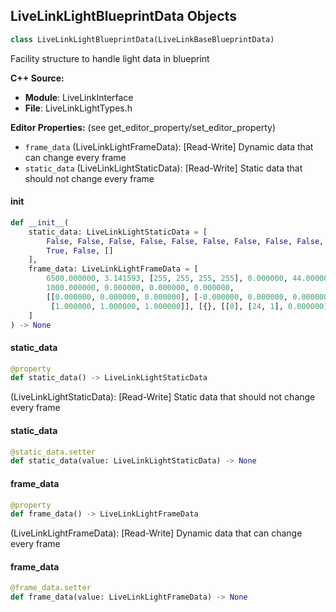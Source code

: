 ## LiveLinkLightBlueprintData Objects

```python
class LiveLinkLightBlueprintData(LiveLinkBaseBlueprintData)
```

Facility structure to handle light data in blueprint

**C++ Source:**

- **Module**: LiveLinkInterface
- **File**: LiveLinkLightTypes.h

**Editor Properties:** (see get_editor_property/set_editor_property)

- ``frame_data`` (LiveLinkLightFrameData):  [Read-Write] Dynamic data that can change every frame
- ``static_data`` (LiveLinkLightStaticData):  [Read-Write] Static data that should not change every frame

<a id="unreal.LiveLinkLightBlueprintData.__init__"></a>

#### __init__

```python
def __init__(
    static_data: LiveLinkLightStaticData = [
        False, False, False, False, False, False, False, False, False, True,
        True, False, []
    ],
    frame_data: LiveLinkLightFrameData = [
        6500.000000, 3.141593, [255, 255, 255, 255], 0.000000, 44.000000,
        1000.000000, 0.000000, 0.000000, 0.000000,
        [[0.000000, 0.000000, 0.000000], [-0.000000, 0.000000, 0.000000],
         [1.000000, 1.000000, 1.000000]], [{}, [[0], [24, 1], 0.000000]], []
    ]
) -> None
```

<a id="unreal.LiveLinkLightBlueprintData.static_data"></a>

#### static_data

```python
@property
def static_data() -> LiveLinkLightStaticData
```

(LiveLinkLightStaticData):  [Read-Write] Static data that should not change every frame

<a id="unreal.LiveLinkLightBlueprintData.static_data"></a>

#### static_data

```python
@static_data.setter
def static_data(value: LiveLinkLightStaticData) -> None
```

<a id="unreal.LiveLinkLightBlueprintData.frame_data"></a>

#### frame_data

```python
@property
def frame_data() -> LiveLinkLightFrameData
```

(LiveLinkLightFrameData):  [Read-Write] Dynamic data that can change every frame

<a id="unreal.LiveLinkLightBlueprintData.frame_data"></a>

#### frame_data

```python
@frame_data.setter
def frame_data(value: LiveLinkLightFrameData) -> None
```

<a id="unreal.LiveLinkSubjectKey"></a>